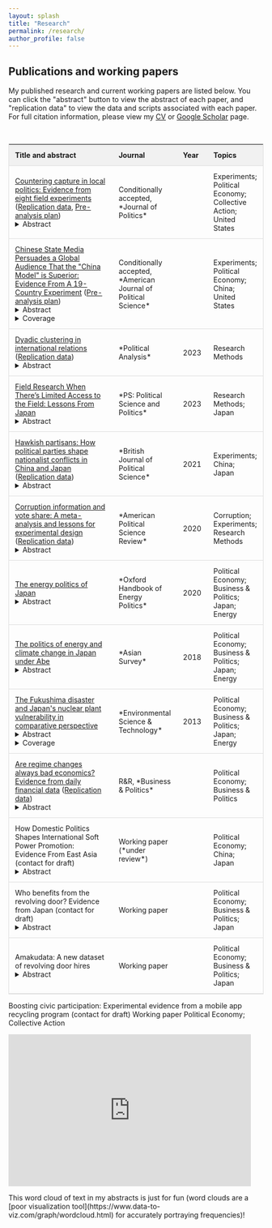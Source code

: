 ```yaml
---
layout: splash
title: "Research"
permalink: /research/
author_profile: false
---
```


## Publications and working papers

My published research and current working papers are listed below. You can click the "abstract" button to view the abstract of each paper, and "replication data" to view the data and scripts associated with each paper. For full citation information, please view my <a href="https://www.trevorincerti.com/files/incerti_cv.pdf">CV</a> or <a href="https://scholar.google.com/citations?user=TE5-tI0AAAAJ&hl=en&oi=ao">Google Scholar</a> page. 

<br>

<style type="text/css">

#myTable {
  border-collapse: collapse; /* Collapse borders */
  width: 100%; /* Full-width */
  border: 1px solid #ddd; /* Add a grey border */
  font-size: 14px; /* Increase font-size */
}

#myTable th, #myTable td {
  text-align: left; /* Left-align text */
  padding: 12px; /* Add padding */
}

#myTable tr {
  /* Add a bottom border to all table rows */
  border-bottom: 1px solid #ddd; 
}

#myTable tr.header, #myTable tr:hover {
  /* Add a grey background color to the table header and on hover */
  background-color: #f1f1f1;
}
</style>


<table id="myTable">
<colgroup>
<col width="55%" />
<col width="22%" />
<col width="5%" />
<col width="18%" />
</colgroup>
<thead>
<tr class="header">
<th>Title and abstract</th>
<th>Journal</th>
<th>Year</th>
<th>Topics</th>
</tr>
</thead>
<tbody>

<tr>
<td>
<a href="https://www.trevorincerti.com/files/capture_in_local_politics.pdf">Countering capture in local politics: Evidence from eight field experiments</a>  (<a href="https://github.com/tincerti/council_experiment">Replication data</a>, <a href="https://osf.io/78dcn">Pre-analysis plan</a>)
  <details><summary>Abstract</summary> In the first field experiments to encourage participation in local civic bodies, I examine if outreach can reduce inequalities in who participates in city council meetings. Renter participation in local politics lags that of homeowners, who often participate to oppose housing growth. 19,951 renter households received randomly assigned emails encouraging them to comment at their city council meetings and support housing growth. Opening a message highlighting potential costs of abstention from local politics increased public comments by 1.4 percentage points versus placebo. These effects are substantively large: treatment-induced comments represented 8% of total comments and 46% of pro-housing comments across all targeted meetings. The results suggest that even low-cost outreach strategies can meaningfully increase participation in lesser-known settings like city councils and make these bodies more reflective of the general public. Further, increasing the perception that abstention is costly appears to be an effective motivator of collective action.</details>  
</td>
<td markdown="span">Conditionally accepted, *Journal of Politics*</td>
<td markdown="span">  </td>
<td markdown="span"> Experiments; Political Economy; Collective Action; United States</td>
</tr>

<tr>
<td>
<a href="https://osf.io/5cafd/">Chinese State Media Persuades a Global Audience That the "China Model" is Superior: Evidence From A 19-Country Experiment</a>  (<a href="https://osf.io/nhf75">Pre-analysis plan</a>)
  <details><summary>Abstract</summary> Many are skeptical of the appeal of authoritarian political systems. We argue that global audiences will embrace authoritarian models when they believe that autocracies can meet governance challenges better than democracies. We collect comprehensive data on the external messaging of the Chinese and American governments. We then conduct a randomized experiment in 19 countries across 6 continents exposing global citizens to real messages from the Chinese and American governments’ external media arms. We find that exposure to a representative set of Chinese messages strengthens perceptions that the Chinese Communist Party delivers growth, stability, and competent leadership. It also moves the average respondent from slightly preferring the American model to slightly preferring the Chinese model. In head-to-head matchups, messages from the U.S. government are less persuasive. Our findings show how autocracies build global support by selling growth and competence, with important implications for democratic resilience.</details>  
  <details><summary>Coverage</summary> 
  <a href="https://www.economist.com/china/2023/02/16/chinese-propaganda-is-surprisingly-effective-abroad"><em>The Economist</em></a>
  , 
  <a href="https://bigdatachina.csis.org/chinese-state-media-abroad-more-effective-than-expected/">Center for Strategic and International Studies</a>
  , 
  <a href="https://www.ned.org/digital-directions-march-2-2023/">National Endowment for Democracy</a>
  , 
  <a href="https://www.groene.nl/artikel/de-zwitserse-alpen-lopen-tot-in-xinjiang"><em>De Groene Amsterdammer</em></a></details>  
</td>
<td markdown="span">Conditionally accepted, *American Journal of Political Science*</td>
<td markdown="span">  </td>
<td markdown="span"> Experiments; Political Economy; China; United States</td>
</tr>

<tr>
<td>
<a href="https://www.cambridge.org/core/services/aop-cambridge-core/content/view/521F1378ED4F8411B2A4AB0E8FA172A0/S1047198723000268a.pdf/dyadic-clustering-in-international-relations.pdf">Dyadic clustering in international relations</a>  (<a href="https://dataverse.harvard.edu/dataset.xhtml?persistentId=doi:10.7910/DVN/9I0LRQ">Replication data</a>) 
  <details><summary>Abstract</summary> Quantitative empirical inquiry in international relations often relies on dyadic data. Standard analytic techniques do not account for the fact that dyads are not generally independent of one another. That is, when dyads share a constituent member (e.g., a common country), they may be statistically dependent, or "clustered." Recent work has developed dyadic clustering robust standard errors (DCRSEs) that account for this dependence. Using these DCRSEs, we reanalyzed all empirical articles published in International Organization between January 2014 and January 2020 that feature dyadic data. We find that published standard errors for key explanatory variables are, on average, approximately half as large as DCRSEs, suggesting that dyadic clustering is leading researchers to severely underestimate uncertainty. However, most (67% of) statistically significant findings remain statistically significant when using DCRSEs. We conclude that accounting for dyadic clustering is both important and feasible, and offer software in R and Stata to facilitate use of DCRSEs in future research.</details>  
</td>
<td markdown="span">*Political Analysis*</td>
<td markdown="span">2023</td>
<td markdown="span">Research Methods</td>
</tr>

<tr>
<td>
<a href="https://www.cambridge.org/core/services/aop-cambridge-core/content/view/AFFB58E13F44B31F63C58A452F57C697/S1049096522000932a.pdf/field-research-when-there-is-limited-access-to-the-field-lessons-from-japan.pdf">Field Research When There’s Limited Access to the Field: Lessons From Japan</a>  
  <details><summary>Abstract</summary> How can scholars conduct field research when there is limited access to the field? The paper first identifies how limited and uncertain field access can affect field research and then provides recommendations to address these challenges. We focus on doing field research in Japan both because of our substantive expertise, but we think that problems and solutions we outline should be applicable to a broad range of countries. Our hope is that this paper contributes to the developing literature on conducting research during times of emergency and the larger literature on best practices for field research. </details>  
</td>
<td markdown="span">*PS: Political Science and Politics*</td>
<td markdown="span">2023</td>
<td markdown="span">Research Methods; Japan</td>
</tr>

<tr>
<td>
<a href="https://www.cambridge.org/core/journals/british-journal-of-political-science/article/hawkish-partisans-how-political-parties-shape-nationalist-conflicts-in-china-and-japan/D625B68B3659A3CAD1A1D56E12AB45C3">Hawkish partisans: How political parties shape nationalist conflicts in China and Japan</a>  (<a href="https://dataverse.harvard.edu/dataset.xhtml?persistentId=doi:10.7910/DVN/S4YXQB">Replication data</a>)
  <details><summary>Abstract</summary> It is well known that regime types affect international conflicts. This article explores political parties as a mechanism through which they do so. Political parties operate in fundamentally different ways in democracies vs. non-democracies, which has consequences for foreign policy. Core supporters of a party in a democracy, if they are hawkish, may be more successful at demanding hawkish behavior from their party representatives than would be their counterparts in an autocracy. The study draws on evidence from paired experiments in democratic Japan and non-democratic China to show that supporters of the ruling party in Japan punish their leaders for discouraging nationalist protests, while ruling party insiders in China are less likely to do so. Under some circumstances, then, non-democratic regimes may be better able to rein in peace-threatening displays of nationalism.</details>  
</td>
<td markdown="span">*British Journal of Political Science*</td>
<td markdown="span">2021</td>
<td markdown="span">Experiments; China; Japan</td>
</tr>

<tr>
<td>
<a href="https://www.cambridge.org/core/services/aop-cambridge-core/content/view/AB2ACE468B04EAB85CAF7379F9DF4817/S000305542000012Xa.pdf/corruption_information_and_vote_share_a_metaanalysis_and_lessons_for_experimental_design.pdf">Corruption information and vote share: A meta-analysis and lessons for experimental design</a> (<a href="https://github.com/tincerti/corruption_meta">Replication data</a>)
  <details><summary>Abstract</summary> Debate persists on whether voters hold politicians accountable for corruption. Numerous experiments have examined whether informing voters about corrupt acts of politicians decreases their vote share. Meta-analysis demonstrates that corrupt candidates are punished by zero percentage points across field experiments, but approximately 32 points in survey experiments. I argue this discrepancy arises due to methodological differences. Small effects in field experiments may stem partially from weak treatments and noncompliance, and large effects in survey experiments are likely from social desirability bias and the lower and hypothetical nature of costs. Conjoint experiments introduce hypothetical costly trade-offs, but it may be best to interpret results in terms of realistic sets of characteristics rather than marginal effects of particular characteristics. These results suggest that survey experiments may provide point estimates that are not representative of real-world voting behavior. However, field experimental estimates may also not recover the “true” effects due to design decisions and limitations.</details>  
</td>
<td markdown="span">*American Political Science Review*</td>
<td markdown="span">2020</td>
<td markdown="span">Corruption; Experiments; Research Methods</td>
</tr>

<tr>
<td>
<a href="https://www.oxfordhandbooks.com/view/10.1093/oxfordhb/9780190861360.001.0001/oxfordhb-9780190861360-e-21">The energy politics of Japan</a>  
  <details><summary>Abstract</summary> Japanese energy policy has attracted renewed attention since the 2011 Fukushima nuclear disaster. However, Japan’s energy challenges are nothing new; as a country poor in natural resources, it has long struggled to meet its energy needs. This chapter provides an overview of Japanese energy politics, focusing on three broad topics: Japan’s modernization and energy security challenges, the politics of the utilities sector and nuclear energy, and the politics of energy conservation and climate change. In addition, the chapter discusses factors specific to Japan, such as state-business relations in the utilities sector and institutional changes since the 1990s. Japan offers both compelling puzzles—several transformative shifts in energy conservation policy, limited emphasis on renewables despite persistent energy security concerns, and reinvigoration of nuclear energy despite the Fukushima disaster—as well as important empirical opportunities for theory testing. The chapter concludes by calling for additional research that integrates insights from Japan into broader theoretical and cross-national scholarship, examines Japanese energy policy within an international context, and uses rigorous causal identification strategies to evaluate Japanese energy policy. Finally, it identifies the politics of decarbonization in Japan as a critical area for future research.</details>  
</td>
<td markdown="span">*Oxford Handbook of Energy Politics*</td>
<td markdown="span"> 2020 </td>
<td markdown="span"> Political Economy; Business & Politics; Japan; Energy</td>
</tr>

<tr>
<td>
<a href="http://tincerti.github.io/files/AS5804_01_Incerti_and_Lipscy.pdf">The politics of energy and climate change in Japan under Abe</a>  
  <details><summary>Abstract</summary> Under what we call Abenergynomics, Japanese Prime Minister Abe Shinzo has used energy policy to support the growth objectives of Abenomics, even when the associated policies are publicly unpopular, opposed by utility companies, or harmful to the environment. We show how Abenergynomics has shaped Japanese policy on nuclear power, electricity deregulation, renewable energy, and climate change. </details>  
</td>
<td markdown="span">*Asian Survey*</td>
<td markdown="span"> 2018 </td>
<td markdown="span"> Political Economy; Business & Politics; Japan; Energy </td>
</tr>

<tr>
<td>
<a href="https://pubs.acs.org/doi/pdfplus/10.1021/es4004813">The Fukushima disaster and Japan's nuclear plant vulnerability in comparative perspective</a>  
  <details><summary>Abstract</summary> We consider the vulnerability of nuclear power plants to a disaster like the one that occurred at Fukushima Daiichi. Examination of Japanese nuclear plants affected by the earthquake and tsunami on March 11, 2011 shows that three variables were crucial at the early stages of the crisis: plant elevation, sea wall elevation, and location and status of backup generators. Higher elevations for these variables, or waterproof protection of backup generators, could have mitigated or prevented the disaster. We collected information on these variables, along with historical data on run-up heights, for 89 coastal nuclear power plants in the world. The data shows that 1. Japanese plants were relatively unprotected against potential inundation in international comparison, but there was considerable variation for power plants within and outside of Japan; 2. Older power plants and plants owned by the largest utility companies appear to have been particularly unprotected. </details>  
    <details><summary>Coverage</summary> 
  <a href="https://www.newyorker.com/news/evan-osnos/sandy-fukushima-and-the-nuclear-industry"><em>The New Yorker</em></a>
  </details> 
</td>
<td markdown="span">*Environmental Science & Technology*</td>
<td markdown="span"> 2013 </td>
<td markdown="span"> Political Economy; Business & Politics; Japan; Energy </td>
</tr>

<tr>
<td>
<a href="http://tincerti.github.io/files/regime_changes.pdf">Are regime changes always bad economics? Evidence from daily financial data</a> (<a href="https://github.com/dincerti/political-instability">Replication data</a>) 
  <details><summary>Abstract</summary> Political instability is commonly thought to discourage investment and reduce economic growth. By contrast, we find that different types of “irregular” regime changes - coups, assassinations, or resignations - have disparate effects on stock returns. We examine daily returns of national stock indices in every country that experienced an irregular regime change subject to data availability. Using an event study approach, we show that abnormal returns following resignations are large and positive (4%), while those following assassinations are negative and smaller in magnitude (2%). The impact of coups tends to be negative (2%), but some events result in positive abnormal returns of 10% or more. Volatility increases during times of protest preceding resignations, but no clear directionality is present. We therefore find that the expected direction and magnitude of abnormal returns is dependent on the type of political event and its expected impact on economic policy.</details>  
</td>
<td markdown="span">R&R, *Business & Politics*</td>
<td markdown="span">  </td>
<td markdown="span"> Political Economy; Business & Politics</td>
</tr>


<tr>
<td>
How Domestic Politics Shapes International Soft Power Promotion: Evidence From East Asia (contact for draft)
  <details><summary>Abstract</summary> In recent years, established democracies and ascendant autocracies have competed for the hearts and minds of citizens across the globe. In this article, we develop a novel theory of soft power effectiveness centered on the relations between soft power senders and receivers. We argue that when relations with soft power senders remain depoliticized in receivers’ domestic politics, soft power promotion fares well. When the relations are politicized, however, it risks backfiring. To test our theory, we conduct a multi-country experiment in East Asia that examines the effect of real-world Chinese and Japanese soft power promotion efforts. The experimental results lend credence to our theory. Where relations are depoliticized, soft power promotion efforts strengthen support for bilateral cooperation, and where relations are politicized, the same soft power treatments cause backlash. Our findings highlight that autocracies can effectively project soft power insofar as they retain good ties with their soft power recipients.</details>  
</td>
<td markdown="span">Working paper (*under review*) </td>
<td markdown="span">  </td>
<td markdown="span"> Political Economy; China; Japan</td>
</tr>

<tr>
<td>
Who benefits from the revolving door? Evidence from Japan (contact for draft)
  <details><summary>Abstract</summary> A growing literature finds high returns to firms connected to legislative office. Less attention has been paid to benefits from bureaucratic connections and to organizations beyond for-profit firms. Using new data recording the first non-bureaucracy position occupied by all former civil servants in Japan, as well as data on all government loans to for-profit firms and all government contracts with non-profit organizations, I test for systematic benefits that accrue to organizations that hire bureaucrats using differences-in-differences approaches. I show that for-profit firms receive larger government loans following bureaucratic hires and stock price boosts following the announcement of high-ranking bureaucratic hires. I also show that non-profit organizations receive higher value contracts in periods when former officials are in director positions at the organization. The practice of hiring former bureaucrats may therefore represent a form of unofficial government assistance to politically-connected organizations.</details>  
</td>
<td markdown="span">Working paper </td>
<td markdown="span">  </td>
<td markdown="span"> Political Economy; Business & Politics; Japan</td>
</tr>

<tr>
<td>
Amakudata: A new dataset of revolving door hires
  <details><summary>Abstract</summary> Political economists have long speculated about the effects of connections between bureaucracies and the private sector. However, data tracing flows of civil servants from the bureaucracy to the private sector remains rare. This article presents a new dataset, Amakudata, which contains individual-level data of all Japanese bureaucrats retiring into positions outside of the bureaucracy from 2009 to 2019.</details>  
</td>
<td markdown="span">Working paper </td>
<td markdown="span">  </td>
<td markdown="span"> Political Economy; Business & Politics; Japan</td>
</tr>
</tbody>
</table>

<tr>
<td>
Boosting civic participation: Experimental evidence from a mobile app recycling program (contact for draft)
</td>
<td markdown="span">Working paper </td>
<td markdown="span">  </td>
<td markdown="span"> Political Economy; Collective Action</td>
</tr>


<script>
    function myFunction() {
  // Declare variables 
  var input, filter, table, tr, td, i, txtValue;
  input = document.getElementById("myInput");
  filter = input.value.toUpperCase();
  table = document.getElementById("myTable");
  tr = table.getElementsByTagName("tr");

  // Loop through all table rows, and hide those who don't match the search query
  for (i = 0; i < tr.length; i++) {
    td = tr[i].getElementsByTagName("td")[2];
    if (td) {
      txtValue = td.textContent || td.innerText;
      if (txtValue.toUpperCase().indexOf(filter) > -1) {
        tr[i].style.display = "";
      } else {
        tr[i].style.display = "none";
      }
    } 
  }
}
</script>

      
<br>

 <p float="left">
   <iframe width="95%" height="300px" scrolling="no" frameBorder="0" style="position:relative; top: 0px; left: 0px;" src="https://www.trevorincerti.com/files/abstract_wordcloud.html"></iframe>
</p>
This word cloud of text in my abstracts is just for fun (word clouds are a [poor visualization tool](https://www.data-to-viz.com/graph/wordcloud.html) for accurately portraying frequencies)!


